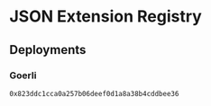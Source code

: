 # JSON Extension Registry

## Deployments

### Goerli

```
0x823ddc1cca0a257b06deef0d1a8a38b4cddbee36
```